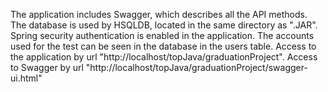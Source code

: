 The application includes Swagger, which describes all the API methods.
The database is used by HSQLDB, located in the same directory as ".JAR".
Spring security authentication is enabled in the application.
The accounts used for the test can be seen in the database in the users table.
Access to the application by url "http://localhost/topJava/graduationProject".
Access to Swagger by url "http://localhost/topJava/graduationProject/swagger-ui.html"

